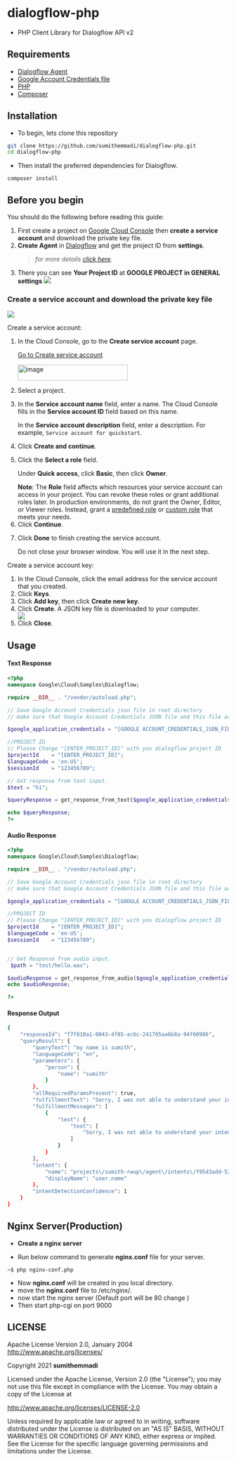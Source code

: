 # dialogflow-php
- PHP Client Library for Dialogflow API v2

## Requirements

* [Dialogflow Agent](https://dialogflow.com/docs/reference/v2-agent-setup)
* [Google Account Credentials file](https://cloud.google.com/docs/authentication/production)
* [PHP ](http://php.net/downloads.php)
* [Composer](https://getcomposer.org/)

## Installation

- To begin, lets clone this repository
```bash
git clone https://github.com/sumithemmadi/dialogflow-php.git
cd dialogflow-php
```
- Then  install the preferred dependencies for Dialogflow.

```
composer install
```

<h2 id="before" data-text="Before you begin">Before you begin</h2>
<p>You should do the following before reading this guide:</p>
<ol>
  <li>First create a project on <a href="https://console.cloud.google.com/projectselector/iam-admin/serviceaccounts/create?supportedpurview=project">Google Cloud Console</a> then <strong>create a service account</strong> and download the private key file. </li>
  <li><strong>Create Agent</strong> in <a href="https://dialogflow.cloud.google.com/">Dialogflow</a> and get the project ID from <strong>settings</strong>.
     <blockquote>
       <p><em>for more details <a href="https://cloud.google.com/dialogflow/es/docs/quick/build-agent#create-an-agent">click here</a>.</em></p>
     </blockquote> 
   </li>
   <li>There you can see <b>Your Project ID</b>  at <b>GOOGLE PROJECT in GENERAL settings</b>
     <img src="https://user-images.githubusercontent.com/50250422/138579929-1da3be87-c588-4c37-8ebf-45b5a3b5f0d8.png"></img>
   </li>
</ol>

<h3 id="sa-create" data-text="Create a service account and download the private key file">Create a service account and download the private key file</h3>
<p>
<img src="https://user-images.githubusercontent.com/50250422/135780322-ed003c6f-cf2e-47dd-9c0f-e176e90fc91c.png"></img>
<p> Create a service account: </p>
<ol>
  <li>
    <p> In the Cloud Console, go to the <b>Create service account</b> page. </p>
    <a href="https://console.cloud.google.com/projectselector/iam-admin/serviceaccounts/create?supportedpurview=project" class="button button-primary" target="console" track-name="consoleLink" track-type="quickstart" track-metadata-position="body">Go to Create service account</a>
    <p><a href="https://console.cloud.google.com/projectselector/iam-admin/serviceaccounts/create?supportedpurview=project"><img src="https://user-images.githubusercontent.com/50250422/138555276-6a1b7cbe-e9bb-40e5-863d-c20b4dfcd63d.jpg" height=36px width=250px alt="image"></a></p>
  </li>
  <li> Select a project. </li>
  <li>
    <p> In the <b>Service account name</b> field, enter a name. The Cloud Console fills in the <b>Service account ID</b> field based on this name. </p>
    <p> In the <b>Service account description</b> field, enter a description. For example, <code translate="no" dir="ltr">Service account for quickstart</code>. </p>
  </li>
  <li> Click <b>Create and continue</b>. </li>
  <li>
    <p> Click the <b>Select a role</b> field. </p>
    <p> Under <b>Quick access</b>, click <b>Basic</b>, then click <b>Owner</b>. </p>
    <aside class="note">
      <b>Note</b>: The <b>Role</b> field affects which resources your service account can access in your project. You can revoke these roles or grant additional roles later. In production environments, do not grant the Owner, Editor, or Viewer roles. Instead, grant a <a href="/iam/docs/understanding-roles#predefined_roles">predefined role</a> or <a href="/iam/docs/understanding-custom-roles">custom role</a> that meets your needs.
    </aside>
  </li>
  <li> Click <b>Continue</b>. </li>
  <li>
    <p> Click <b>Done</b> to finish creating the service account. </p>
    <p> Do not close your browser window. You will use it in the next step. </p>
  </li>
</ol>
<p> Create a service account key: </p>
<ol>
  <li> In the Cloud Console, click the email address for the service account that you created. </li>
  <li> Click <b>Keys</b>. </li>
  <li> Click <b>Add key</b>, then click <b>Create new key</b>. </li>
  <li> Click <b>Create</b>. A JSON key file is downloaded to your computer. </li>
  <img src="https://user-images.githubusercontent.com/50250422/135780443-9d351d03-405c-49a4-9317-9131bab92041.png"></img>
  <li> Click <b>Close</b>. </li>
</ol>
</p>


## Usage

#### Text Response
```php
<?php
namespace Google\Cloud\Samples\Dialogflow;

require __DIR__ . "/vendor/autoload.php";

// Save Google Account Credentials json file in root directory
// make sure that Google Account Credentials JSON file and this file are in same directory.

$google_application_credentials = "[GOOGLE ACCOUNT_CREDENTIALS_JSON_FILE]";

//PROJECT ID
// Please Change "[ENTER_PROJECT_ID]" with you dialogflow project ID
$projectId    = "[ENTER_PROJECT_ID]";
$languageCode = 'en-US';
$sessionId    = "123456789";

// Get response from text input.
$text = "hi";

$queryResponse = get_response_from_text($google_application_credentials,$projectId,$sessionId,$languageCode,$text);

echo $queryResponse;
?>
```
#### Audio Response
```php
<?php
namespace Google\Cloud\Samples\Dialogflow;

require __DIR__ . "/vendor/autoload.php";

// Save Google Account Credentials json file in root directory
// make sure that Google Account Credentials JSON file and this file are in same directory.

$google_application_credentials = "[GOOGLE ACCOUNT_CREDENTIALS_JSON_FILE]";

//PROJECT ID
// Please Change "[ENTER_PROJECT_ID]" with you dialogflow project ID
$projectId    = "[ENTER_PROJECT_ID]";
$languageCode = 'en-US';
$sessionId    = "123456789";


// Get Response from audio input.
 $path = "test/hello.wav";

$audioResponse = get_response_from_audio($google_application_credentials,$projectId,$path, $sessionId, $languageCode);
echo $audioResponse;

?>
```
#### Response Output 

```sh
{
    "responseId": "f7f810a1-0043-4f85-ac6c-241705aa6b8a-94f60986",
    "queryResult": {
        "queryText": "my name is sumith",
        "languageCode": "en",
        "parameters": {
            "person": {
                "name": "sumith"
            }
        },
        "allRequiredParamsPresent": true,
        "fulfillmentText": "Sorry, I was not able to understand your intention . I'm trying to get better at this thing.",
        "fulfillmentMessages": [
            {
                "text": {
                    "text": [
                        "Sorry, I was not able to understand your intention . I'm trying to get better at this thing."
                    ]
                }
            }
        ],
        "intent": {
            "name": "projects\/sumith-rwup\/agent\/intents\/f95d3add-52fb-4119-87f0-e1717181173d",
            "displayName": "user.name"
        },
        "intentDetectionConfidence": 1
    }
}
```
## Nginx Server(Production)
- **Create a nginx server** 

- Run below command to generate **nginx.conf** file for your server.
```
~$ php nginx-conf.php
```
- Now **nginx.conf** will be created in you local directory.
- move the  **nginx.conf** file to /etc/nginx/.
- now start the nginx server (Default port will be 80 change )
- Then start php-cgi on port 9000

## LICENSE
   Apache License
   Version 2.0, January 2004
   http://www.apache.org/licenses/

   Copyright  2021  <b>sumithemmadi</b>

   Licensed under the Apache License, Version 2.0 (the "License");
   you may not use this file except in compliance with the License.
   You may obtain a copy of the License at

   http://www.apache.org/licenses/LICENSE-2.0

   Unless required by applicable law or agreed to in writing, software
   distributed under the License is distributed on an "AS IS" BASIS,
   WITHOUT WARRANTIES OR CONDITIONS OF ANY KIND, either express or implied.
   See the License for the specific language governing permissions and
   limitations under the License.

